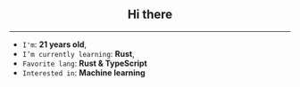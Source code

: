 <h2 align="center"> Hi there</h2>

<hr/>

*  `I'm`: **21 years old**,
*  `I’m currently learning`: **Rust**,
*  `Favorite lang`: **Rust & TypeScript**
*  `Interested in`: **Machine learning**

